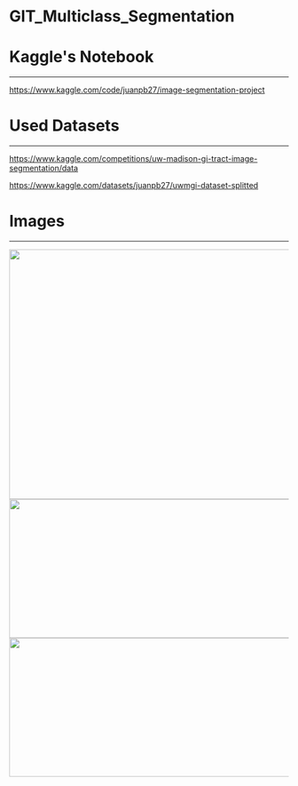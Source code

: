 # GIT_Multiclass_Segmentation

# Kaggle's Notebook
----------------
https://www.kaggle.com/code/juanpb27/image-segmentation-project

# Used Datasets
----------------
https://www.kaggle.com/competitions/uw-madison-gi-tract-image-segmentation/data

https://www.kaggle.com/datasets/juanpb27/uwmgi-dataset-splitted

# Images
---------------
<img src="https://i.imgur.com/T30fRsN.png" width="650" height="450" class="center">

<img src="https://i.imgur.com/JudzwsZ.png" width="650" height="250" class="center">

<img src="https://i.imgur.com/Oj9DW3H.png" width="650" height="250" class="center">
